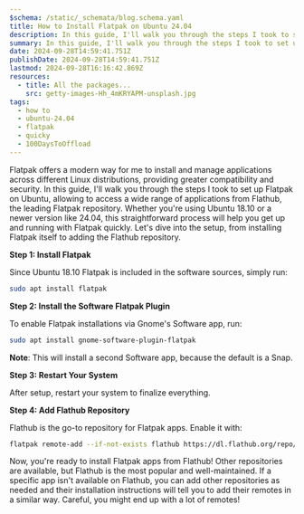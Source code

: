 ```yaml
---
$schema: /static/_schemata/blog.schema.yaml
title: How to Install Flatpak on Ubuntu 24.04
description: In this guide, I'll walk you through the steps I took to set up Flatpak on Ubuntu, allowing to access a wide range of applications from Flathub, the leading Flatpak repository.
summary: In this guide, I'll walk you through the steps I took to set up Flatpak on Ubuntu, allowing to access a wide range of applications from Flathub, the leading Flatpak repository.
date: 2024-09-28T14:59:41.751Z
publishDate: 2024-09-28T14:59:41.751Z
lastmod: 2024-09-28T16:16:42.869Z
resources:
  - title: All the packages...
    src: getty-images-Hh_4mKRYAPM-unsplash.jpg
tags:
  - how to
  - ubuntu-24.04
  - flatpak
  - quicky
  - 100DaysToOffload
---
```


Flatpak offers a modern way for me to install and manage applications across different Linux distributions, providing greater compatibility and security. In this guide, I'll walk you through the steps I took to set up Flatpak on Ubuntu, allowing to access a wide range of applications from Flathub, the leading Flatpak repository. Whether you're using Ubuntu 18.10 or a newer version like 24.04, this straightforward process will help you get up and running with Flatpak quickly. Let's dive into the setup, from installing Flatpak itself to adding the Flathub repository.

**Step 1: Install Flatpak**

Since Ubuntu 18.10 Flatpak is included in the software sources, simply run:

```bash
sudo apt install flatpak
```

**Step 2: Install the Software Flatpak Plugin**

To enable Flatpak installations via Gnome's Software app, run:

```bash
sudo apt install gnome-software-plugin-flatpak
```

**Note**: This will install a second Software app, because the default is a Snap.

**Step 3: Restart Your System**

After setup, restart your system to finalize everything. 

**Step 4: Add Flathub Repository**

Flathub is the go-to repository for Flatpak apps. Enable it with:

```bash
flatpak remote-add --if-not-exists flathub https://dl.flathub.org/repo/flathub.flatpakrepo
```

Now, you're ready to install Flatpak apps from Flathub! Other repositories are available, but Flathub is the most popular and well-maintained. If a specific app isn't available on Flathub, you can add other repositories as needed and their installation instructions will tell you to add their remotes in a similar way. Careful, you might end up with a lot of remotes!
